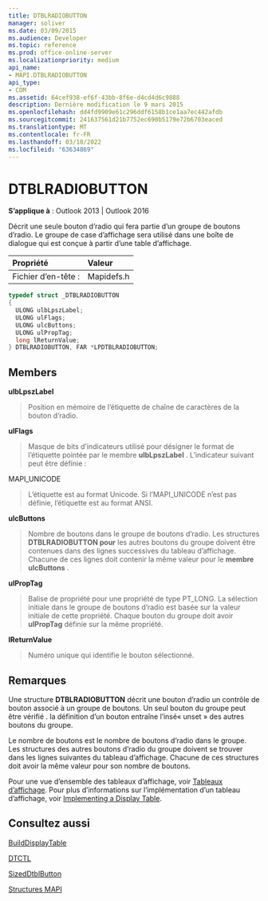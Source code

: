 ```yaml
---
title: DTBLRADIOBUTTON
manager: soliver
ms.date: 03/09/2015
ms.audience: Developer
ms.topic: reference
ms.prod: office-online-server
ms.localizationpriority: medium
api_name:
- MAPI.DTBLRADIOBUTTON
api_type:
- COM
ms.assetid: 64cef938-ef6f-43bb-8f6e-d4cd4d6c9888
description: Dernière modification le 9 mars 2015
ms.openlocfilehash: dd4fd9909e61c296ddf6158b1ce1aa7ec442afdb
ms.sourcegitcommit: 241637561d21b7752ec690b5179e72b6703eaced
ms.translationtype: MT
ms.contentlocale: fr-FR
ms.lasthandoff: 03/18/2022
ms.locfileid: "63634869"
---
```

# <a name="dtblradiobutton"></a>DTBLRADIOBUTTON

  
  
**S’applique à** : Outlook 2013 | Outlook 2016 
  
Décrit une seule bouton d’radio qui fera partie d’un groupe de boutons d’radio. Le groupe de case d’affichage sera utilisé dans une boîte de dialogue qui est conçue à partir d’une table d’affichage.
  
|Propriété |Valeur |
|:-----|:-----|
|Fichier d’en-tête :  <br/> |Mapidefs.h  <br/> |
   
```cpp
typedef struct _DTBLRADIOBUTTON
{
  ULONG ulbLpszLabel;
  ULONG ulFlags;
  ULONG ulcButtons;
  ULONG ulPropTag;
  long lReturnValue;
} DTBLRADIOBUTTON, FAR *LPDTBLRADIOBUTTON;

```

## <a name="members"></a>Members

 **ulbLpszLabel**
  
> Position en mémoire de l’étiquette de chaîne de caractères de la bouton d’radio.
    
 **ulFlags**
  
> Masque de bits d’indicateurs utilisé pour désigner le format de l’étiquette pointée par le membre **ulbLpszLabel** . L’indicateur suivant peut être définie : 
    
MAPI_UNICODE 
  
> L’étiquette est au format Unicode. Si l’MAPI_UNICODE n’est pas définie, l’étiquette est au format ANSI.
    
 **ulcButtons**
  
> Nombre de boutons dans le groupe de boutons d’radio. Les structures **DTBLRADIOBUTTON pour** les autres boutons du groupe doivent être contenues dans des lignes successives du tableau d’affichage. Chacune de ces lignes doit contenir la même valeur pour le **membre ulcButtons** . 
    
 **ulPropTag**
  
> Balise de propriété pour une propriété de type PT_LONG. La sélection initiale dans le groupe de boutons d’radio est basée sur la valeur initiale de cette propriété. Chaque bouton du groupe doit avoir **ulPropTag** définie sur la même propriété. 
    
 **lReturnValue**
  
> Numéro unique qui identifie le bouton sélectionné.
    
## <a name="remarks"></a>Remarques

Une structure **DTBLRADIOBUTTON** décrit une bouton d’radio un contrôle de bouton associé à un groupe de boutons. Un seul bouton du groupe peut être vérifié . la définition d’un bouton entraîne l’insé« unset » des autres boutons du groupe. 
  
Le nombre de boutons est le nombre de boutons d’radio dans le groupe. Les structures des autres boutons d’radio du groupe doivent se trouver dans les lignes suivantes du tableau d’affichage. Chacune de ces structures doit avoir la même valeur pour son nombre de boutons.
  
Pour une vue d’ensemble des tableaux d’affichage, voir [Tableaux d’affichage](display-tables.md). Pour plus d’informations sur l’implémentation d’un tableau d’affichage, voir [Implementing a Display Table](display-table-implementation.md).
  
## <a name="see-also"></a>Consultez aussi



[BuildDisplayTable](builddisplaytable.md)
  
[DTCTL](dtctl.md)
  
[SizedDtblButton](sizeddtblbutton.md)


[Structures MAPI](mapi-structures.md)

